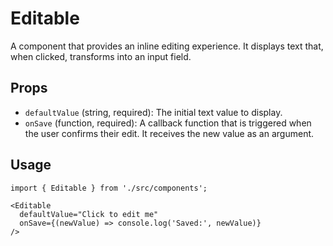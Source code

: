 # Editable

A component that provides an inline editing experience. It displays text that, when clicked, transforms into an input field.

## Props

*   `defaultValue` (string, required): The initial text value to display.
*   `onSave` (function, required): A callback function that is triggered when the user confirms their edit. It receives the new value as an argument.

## Usage

```tsx
import { Editable } from './src/components';

<Editable 
  defaultValue="Click to edit me"
  onSave={(newValue) => console.log('Saved:', newValue)}
/>
```
